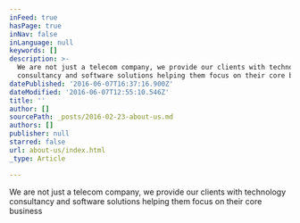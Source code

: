 ```yaml
---
inFeed: true
hasPage: true
inNav: false
inLanguage: null
keywords: []
description: >-
  We are not just a telecom company, we provide our clients with technology
  consultancy and software solutions helping them focus on their core business
datePublished: '2016-06-07T16:37:16.900Z'
dateModified: '2016-06-07T12:55:10.546Z'
title: ''
author: []
sourcePath: _posts/2016-02-23-about-us.md
authors: []
publisher: null
starred: false
url: about-us/index.html
_type: Article

---
```

We are not just a telecom company, we provide our clients with technology consultancy and software solutions helping them focus on their core business